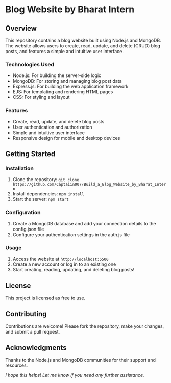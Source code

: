 
# Blog Website by Bharat Intern

## Overview

This repository contains a blog website built using Node.js and MongoDB. The website allows users to create, read, update, and delete (CRUD) blog posts, and features a simple and intuitive user interface.

### Technologies Used

- Node.js: For building the server-side logic
- MongoDB: For storing and managing blog post data
- Express.js: For building the web application framework
- EJS: For templating and rendering HTML pages
- CSS: For styling and layout

### Features

- Create, read, update, and delete blog posts
- User authentication and authorization
- Simple and intuitive user interface
- Responsive design for mobile and desktop devices

## Getting Started

### Installation

1. Clone the repository: `git clone https://github.com/Captaiin007/Build_a_Blog_Website_by_Bharat_Intern`
2. Install dependencies: `npm install`
3. Start the server: `npm start`

### Configuration

1. Create a MongoDB database and add your connection details to the config.json file
2. Configure your authentication settings in the auth.js file

### Usage

1. Access the website at `http://localhost:5500`
2. Create a new account or log in to an existing one
3. Start creating, reading, updating, and deleting blog posts!

## License

This project is licensed as free to use.

## Contributing

Contributions are welcome! Please fork the repository, make your changes, and submit a pull request.

## Acknowledgments

Thanks to the Node.js and MongoDB communities for their support and resources.

*I hope this helps! Let me know if you need any further assistance.*
